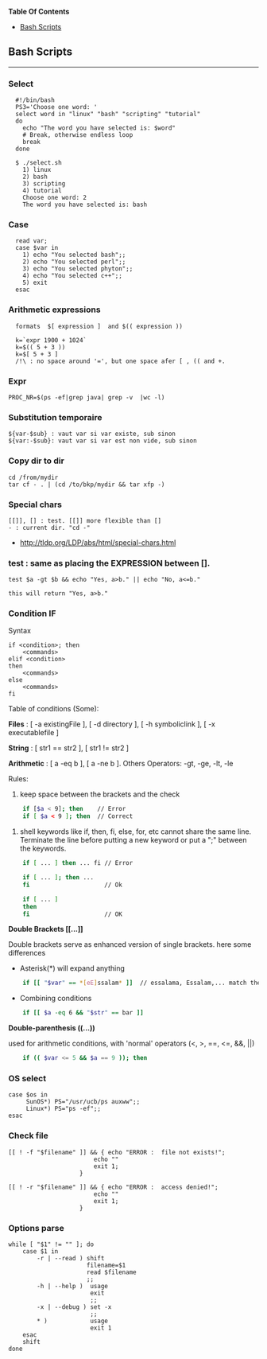 **Table Of Contents**
  - [Bash Scripts](#bash-scripts)

## Bash Scripts
-------------------------------
### Select
```
  #!/bin/bash
  PS3='Choose one word: ' 
  select word in "linux" "bash" "scripting" "tutorial" 
  do
    echo "The word you have selected is: $word"
    # Break, otherwise endless loop
    break
  done

  $ ./select.sh
    1) linux
    2) bash
    3) scripting
    4) tutorial
    Choose one word: 2
    The word you have selected is: bash
```

### Case
```
  read var;
  case $var in
    1) echo "You selected bash";;
    2) echo "You selected perl";;
    3) echo "You selected phyton";;
    4) echo "You selected c++";;
    5) exit
  esac
```

### Arithmetic expressions
```
  formats  $[ expression ]  and $(( expression ))
  
  k=`expr 1900 + 1024`
  k=$(( 5 + 3 ))
  k=$[ 5 + 3 ]
  /!\ : no space around '=', but one space afer [ , (( and +.
```
### Expr

    PROC_NR=$(ps -ef|grep java| grep -v  |wc -l)

### Substitution temporaire

    ${var-$sub} : vaut var si var existe, sub sinon
    ${var:-$sub}: vaut var si var est non vide, sub sinon

    
### Copy dir to dir

    cd /from/mydir
    tar cf - . | (cd /to/bkp/mydir && tar xfp -)

  
### Special chars

    [[]], [] : test. [[]] more flexible than []
    - : current dir. "cd -" 

- http://tldp.org/LDP/abs/html/special-chars.html 


### test : same as placing the EXPRESSION between [].

    test $a -gt $b && echo "Yes, a>b." || echo "No, a<=b."

	this will return "Yes, a>b." 

### Condition IF

Syntax

	if <condition>; then 
		<commands> 
	elif <condition>
	then
		<commands> 
	else
		<commands> 
	fi

Table of conditions (Some):

**Files** : [ -a existingFile ], [ -d directory ], [ -h symboliclink ], [ -x executablefile ]

**String** : [ str1 == str2 ], [ str1 != str2 ]

**Arithmetic** : [ a -eq b ], [ a -ne b ]. Others Operators: -gt, -ge, -lt, -le 


Rules:
  1. keep space between the brackets and the check
```sh
	if [$a < 9]; then    // Error
	if [ $a < 9 ]; then  // Correct
```

  1. shell keywords like if, then, fi, else, for, etc cannot share the same line. 
	Terminate the line before putting a new keyword or put a ";" between the keywords.
```sh
	if [ ... ] then ... fi // Error

	if [ ... ]; then ...
	fi                     // Ok

	if [ ... ]
	then
	fi                     // OK                 
```

**Double Brackets [[...]]**

Double brackets serve as enhanced version of single brackets. here some differences

  - Asterisk(*) will expand anything
```sh
	if [[ "$var" == *[eE]ssalam* ]]  // essalama, Essalam,... match the condition
```

  - Combining conditions
```sh
	if [[ $a -eq 6 && "$str" == bar ]]
```

**Double-parenthesis ((...))**

used for arithmetic conditions, with 'normal' operators (<, >, ==, <=, &&, ||) 
```sh
	if (( $var <= 5 && $a == 9 )); then
``` 


### OS select

	case $os in
         SunOS*) PS="/usr/ucb/ps auxww";;
         Linux*) PS="ps -ef";;
    esac
	  
### Check file

	[[ ! -f "$filename" ]] && { echo "ERROR :  file not exists!";
                            echo ""  
                            exit 1;
                        }
                        
    [[ ! -r "$filename" ]] && { echo "ERROR :  access denied!";
                            echo ""
                            exit 1;
                        }
### Options parse

	while [ "$1" != "" ]; do
		case $1 in
			-r | --read ) shift
						  filename=$1
						  read $filename
						  ;;
			-h | --help )  usage
						   exit
						   ;;
			-x | --debug ) set -x
						   ;;
			* )            usage
						   exit 1
		esac
		shift
	done


